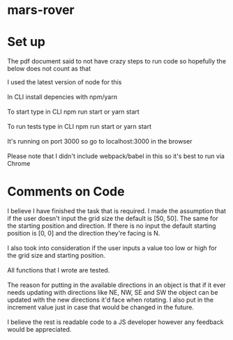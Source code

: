 # mars-rover

# Set up

The pdf document said to not have crazy steps to run code so hopefully the below does not count as that
<br>

I used the latest version of node for this
<br><br>
In CLI install depencies with npm/yarn
<br><br>
To start type in CLI npm run start or yarn start
<br><br>
To run tests type in CLI npm run start or yarn start
<br><br>
It's running on port 3000 so go to localhost:3000 in the browser
<br><br>
Please note that I didn't include webpack/babel in this so it's best to run via Chrome

# Comments on Code

I believe I have finished the task that is required. I made the assumption that if the user doesn't input the grid size the default is [50, 50]. The same for the starting position and direction. If there is no input the default starting position is [0, 0] and the direction they're facing is N.<br><br>
I also took into consideration if the user inputs a value too low or high for the grid size and starting position.
<br><br>
All functions that I wrote are tested.
<br><br>
The reason for putting in the available directions in an object is that if it ever needs updating with directions like NE, NW, SE and SW the object can be updated with the new directions it'd face when rotating. I also put in the increment value just in case that would be changed in the future.
<br><br>
I believe the rest is readable code to a JS developer however any feedback would be appreciated.
